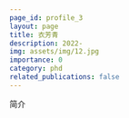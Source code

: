 ```yaml
---
page_id: profile_3
layout: page
title: 衣芳青
description: 2022-
img: assets/img/12.jpg
importance: 0
category: phd
related_publications: false
---
```



简介
